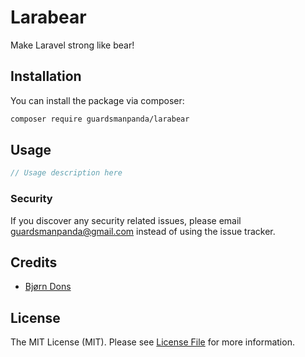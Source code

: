 # Larabear

Make Laravel strong like bear!

## Installation

You can install the package via composer:

```bash
composer require guardsmanpanda/larabear
```

## Usage

```php
// Usage description here
```



### Security

If you discover any security related issues, please email guardsmanpanda@gmail.com instead of using the issue tracker.

## Credits

-   [Bjørn Dons](https://github.com/guardsmanpanda)

## License

The MIT License (MIT). Please see [License File](LICENSE.md) for more information.

